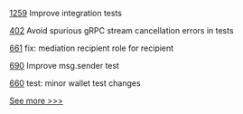 
[1259](https://github.com/hyperledger/caliper/pull/1259) Improve integration tests

[402](https://github.com/hyperledger/fabric-gateway/pull/402) Avoid spurious gRPC stream cancellation errors in tests

[661](https://github.com/hyperledger/aries-framework-javascript/pull/661) fix: mediation recipient role for recipient

[690](https://github.com/hyperledger-labs/solang/pull/690) Improve msg.sender test

[660](https://github.com/hyperledger/aries-framework-javascript/pull/660) test: minor wallet test changes


[See more >>>](https://start-here.hyperledger.org/pull-requests)
